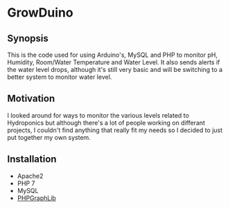 # GrowDuino
## Synopsis

This is the code used for using Arduino's, MySQL and PHP to monitor pH, Humidity, Room/Water Temperature and Water Level. It also sends alerts if the water level drops, although it's still very basic and will be switching to a better system to monitor water level.

## Motivation

I looked around for ways to monitor the various levels related to Hydroponics but although there's a lot of people working on differant projects, I couldn't find anything that really fit my needs so I decided to just put together my own system.

## Installation

* Apache2
* PHP 7
* MySQL
* [PHPGraphLib](http://www.ebrueggeman.com)

